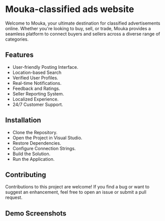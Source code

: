 # Mouka-classified ads website

Welcome to Mouka, your ultimate destination for classified advertisements online. Whether you're looking to buy, sell, or trade, Mouka provides a seamless platform to connect buyers and sellers across a diverse range of categories.

## Features

- User-friendly Posting Interface.
- Location-based Search
- Verified User Profiles.
- Real-time Notifications.
- Feedback and Ratings.
- Seller Reporting System.
- Localized Experience.
- 24/7 Customer Support.

## Installation

- Clone the Repository.
- Open the Project in Visual Studio.
- Restore Dependencies.
- Configure Connection Strings.
- Build the Solution.
- Run the Application.


## Contributing

Contributions to this project are welcome! If you find a bug or want to suggest an enhancement, feel free to open an issue or submit a pull request.

## Demo Screenshots


